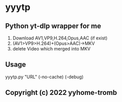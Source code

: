 # yyytp
## Python yt-dlp wrapper for me

1. Download AV1,VP9,H.264,Opus,AAC (if exist)
2. (AV1>VP9>H.264)+(Opus>AAC)->MKV
3. delete Video which merged into MKV

## Usage
yyytp.py "URL" (-no-cache) (-debug)

## Copyright (c) 2022 yyhome-tromb
